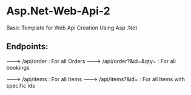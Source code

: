 # Asp.Net-Web-Api-2 
Basic Template for Web Api Creation Using Asp .Net

## Endpoints:
---> /api/order : For all Orders
---> /api/order?&id=<id>&qty=<qty> : For all bookings

---> /api/items : For all Items
---> /api/items?&id=<id> : For all Items with specific Ids
